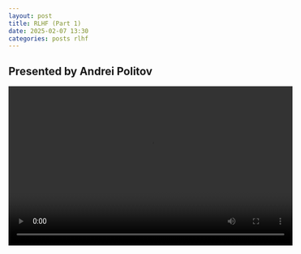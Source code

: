 ```yaml
---
layout: post
title: RLHF (Part 1)
date: 2025-02-07 13:30
categories: posts rlhf
---
```

## Presented by Andrei Politov

<video width="560" height="315" controls>
  <source src="https://cloud.scadsai.uni-leipzig.de/index.php/s/BeyGd8DcWMFi2na/download/ ml-reading-group-RLHF-part-1-RLHF-summarisation-07-02-25.mp4" type="video/mp4">
  Your browser does not support the video tag.
</video>